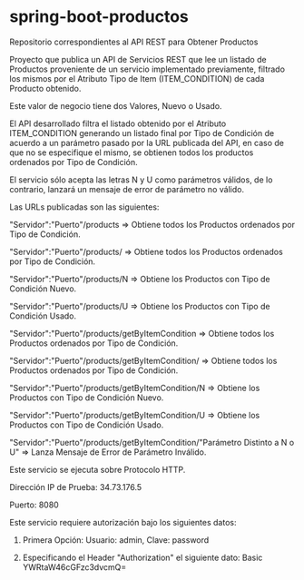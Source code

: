 # spring-boot-productos
Repositorio correspondientes al API REST para Obtener Productos

Proyecto que publica un API de Servicios REST que lee un listado de Productos proveniente de un servicio implementado previamente, filtrado los mismos por el Atributo Tipo de Item (ITEM_CONDITION) de cada Producto obtenido.

Este valor de negocio tiene dos Valores, Nuevo o Usado.

El API desarrollado filtra el listado obtenido por el Atributo ITEM_CONDITION generando un listado final por Tipo de Condición de acuerdo a un parámetro pasado por la URL publicada del API, en caso de que no se especifique el mismo, se obtienen todos los productos ordenados por Tipo de Condición.

El servicio sólo acepta las letras N y U como parámetros válidos, de lo contrario, lanzará un mensaje de error de parámetro no válido.

Las URLs publicadas son las siguientes:

"Servidor":"Puerto"/products => Obtiene todos los Productos ordenados por Tipo de Condición.

"Servidor":"Puerto"/products/ => Obtiene todos los Productos ordenados por Tipo de Condición.

"Servidor":"Puerto"/products/N => Obtiene los Productos con Tipo de Condición Nuevo.

"Servidor":"Puerto"/products/U => Obtiene los Productos con Tipo de Condición Usado.

"Servidor":"Puerto"/products/getByItemCondition => Obtiene todos los Productos ordenados por Tipo de Condición.

"Servidor":"Puerto"/products/getByItemCondition/ => Obtiene todos los Productos ordenados por Tipo de Condición.

"Servidor":"Puerto"/products/getByItemCondition/N => Obtiene los Productos con Tipo de Condición Nuevo.

"Servidor":"Puerto"/products/getByItemCondition/U => Obtiene los Productos con Tipo de Condición Usado.

"Servidor":"Puerto"/products/getByItemCondition/"Parámetro Distinto a N o U" => Lanza Mensaje de Error de Parámetro Inválido.

Este servicio se ejecuta sobre Protocolo HTTP.

Dirección IP de Prueba: 34.73.176.5

Puerto: 8080

Este servicio requiere autorización bajo los siguientes datos:

1) Primera Opción: Usuario: admin, Clave: password

2) Especificando el Header "Authorization" el siguiente dato: Basic YWRtaW46cGFzc3dvcmQ=



